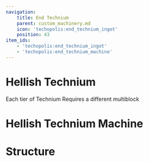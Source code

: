 ```yaml
---
navigation:
    title: End Technium
    parent: custom_machinery.md
    icon: 'techopolis:end_technium_ingot'
    position: 43
item_ids:
    - 'techopolis:end_technium_ingot'
    - 'techopolis:end_technium_machine'
---
```


# Hellish Technium

Each tier of Technium Requires a different multiblock

<ItemImage id="techopolis:end_technium_ingot" />

# Hellish Technium Machine

<Recipe id="techopolis:end_technium_machine_cm" />


# Structure

<GameScene zoom="3" interactive={true}>
  <ImportStructure src="../assets/structures/custom_machinery/end_technium_machine.nbt" />
</GameScene>

